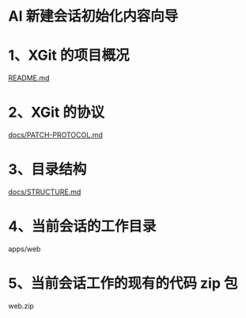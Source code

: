 # AI 新建会话初始化内容向导

# 1、XGit 的项目概况
[README.md](/README.md)
# 2、XGit 的协议
[docs/PATCH-PROTOCOL.md](/docs/PATCH-PROTOCOL.md)
# 3、目录结构
[docs/STRUCTURE.md](/docs/STRUCTURE.md)
# 4、当前会话的工作目录
apps/web
# 5、当前会话工作的现有的代码 zip 包
web.zip